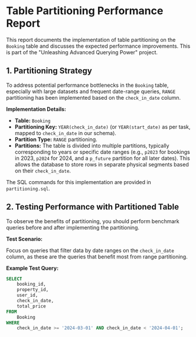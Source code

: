 # Table Partitioning Performance Report

This report documents the implementation of table partitioning on the `Booking` table and discusses the expected performance improvements. This is part of the "Unleashing Advanced Querying Power" project.

## 1. Partitioning Strategy

To address potential performance bottlenecks in the `Booking` table, especially with large datasets and frequent date-range queries, `RANGE` partitioning has been implemented based on the `check_in_date` column.

**Implementation Details:**

* **Table:** `Booking`
* **Partitioning Key:** `YEAR(check_in_date)` (or `YEAR(start_date)` as per task, mapped to `check_in_date` in our schema).
* **Partition Type:** `RANGE` partitioning.
* **Partitions:** The table is divided into multiple partitions, typically corresponding to years or specific date ranges (e.g., `p2023` for bookings in 2023, `p2024` for 2024, and a `p_future` partition for all later dates). This allows the database to store rows in separate physical segments based on their `check_in_date`.

The SQL commands for this implementation are provided in `partitioning.sql`.

## 2. Testing Performance with Partitioned Table

To observe the benefits of partitioning, you should perform benchmark queries before and after implementing the partitioning.

**Test Scenario:**

Focus on queries that filter data by date ranges on the `check_in_date` column, as these are the queries that benefit most from range partitioning.

**Example Test Query:**

```sql
SELECT
    booking_id,
    property_id,
    user_id,
    check_in_date,
    total_price
FROM
    Booking
WHERE
    check_in_date >= '2024-03-01' AND check_in_date < '2024-04-01';
